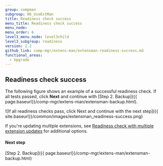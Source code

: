 ```yaml
---
group: compman
subgroup: 06_UseExtMan
title: Readiness check success
menu_title: Readiness check success
menu_node:
menu_order: 6
level3_menu_node: level3child
level3_subgroup: readiness
version: 2.2
github_link: comp-mgr/extens-man/extensman-readiness-success.md
functional_areas:
  - Upgrade
---
```


## Readiness check success
The following figure shows an example of a successful readiness check. If all tests passed, click **Next** and continue with [Step 2. Backup]({{ page.baseurl}}/comp-mgr/extens-man/extensman-backup.html).

![If all readiness checks pass, click Next and continue with the next step]({{ site.baseurl}}/common/images/extensman_readiness-success.png)

<div class="bs-callout bs-callout-info" id="info">
	<p>If you're updating multiple extensions, see <a href="{{ page.baseurl}}/comp-mgr/extens-man/extensman-readiness-multi.html#extensman-readiness-multi-success">Readiness check with multiple extension updates</a> for additional options.</p>
</div>

#### Next step
[Step 2. Backup]({{ page.baseurl}}/comp-mgr/extens-man/extensman-backup.html)